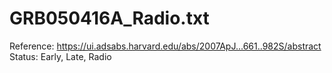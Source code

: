 # GRB050416A_Radio.txt

Reference: https://ui.adsabs.harvard.edu/abs/2007ApJ...661..982S/abstract
Status: Early, Late, Radio